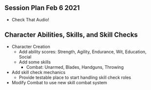 ## Session Plan Feb 6 2021
- Check That Audio!


## Character Abilities, Skills, and Skill Checks
- Character Creation
  - Add ability scores: Strength, Agility, Endurance, Wit, Education, Social
  - Add some skills
    - Combat: Unarmed, Blades, Handguns, Throwing
- Add skill check mechanics
  - Provide testable place to start handling skill check roles
- Modify Combat to use new skill combat system